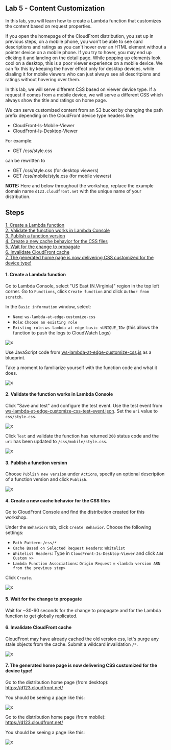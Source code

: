 ## Lab 5 - Content Customization

In this lab, you will learn how to create a Lambda function that customizes the content based on request properties.

If you open the homepage of the CloudFront distribution, you set up in previous steps, on a mobile phone, you won't be able to see card descriptions and ratings as you can't hover over an HTML element without a pointer device on a mobile phone. If you try to hover, you may end up clicking it and landing on the detail page. While popping up elements look cool on a desktop, this is a poor viewer experience on a mobile device. We can fix this by keeping the hover effect only for desktop devices, while disaling it for mobile viewers who can just always see all descritpions and ratings without hovering over them.

In this lab, we will serve different CSS based on viewer device type. If a request if comes from a mobile device, we will serve a different CSS which always show the title and ratings on home page. 

We can serve customized content from an S3 bucket by changing the path prefix depending on the CloudFront device type headers like:
* CloudFront-Is-Mobile-Viewer
* CloudFront-Is-Desktop-Viewer

For example:

* GET /css/style.css

can be rewritten to

* GET /css/style.css (for desktop viewers)
* GET /css/mobile/style.css (for mobile viewers)

**NOTE:** Here and below throughout the workshop, replace the example domain name `d123.cloudfront.net` with the unique name of your distribution.

## Steps

[1. Create a Lambda function](#1-create-a-lambda-function)  
[2. Validate the function works in Lambda Console](#2-validate-the-function-works-in-lambda-console)  
[3. Publish a function version](#3-publish-a-function-version)  
[4. Create a new cache behavior for the CSS files](#4-create-a-new-cache-behavior-for-the-css-files)  
[5. Wait for the change to propagate](#5-wait-for-the-change-to-propagate)  
[6. Invalidate CloudFront cache](#6-invalidate-cloudfront-cache)  
[7. The generated home page is now delivering CSS customized for the device type!](#7-the-generated-home-page-is-now-delivering-css-customized-for-the-device-type)  

#### 1. Create a Lambda function

Go to Lambda Console, select "US East (N.Virginia)" region in the top left corner. Go to `Functions`, click `Create function` and click `Author from scratch`.

In the `Basic information` window, select:
* `Name`: `ws-lambda-at-edge-customize-css`
* `Role`: `Choose an existing role`
* `Existing role`: `ws-lambda-at-edge-basic-<UNIQUE_ID>` (this allows the function to push the logs to CloudWatch Logs)

<kbd>![x](./img/pic-1-create-function-customize-css.png)</kbd>

Use JavaScript code from [ws-lambda-at-edge-customize-css.js](./ws-lambda-at-edge-customize-css.js) as a blueprint.

Take a moment to familiarize yourself with the function code and what it does.

<kbd>![x](./img/pic-1-create-function-customize-css2.png)</kbd>

#### 2. Validate the function works in Lambda Console

Click "Save and test" and configure the test event. Use the test event from [ws-lambda-at-edge-customize-css-test-event.json](./ws-lambda-at-edge-customize-css-test-event.json). Set the `uri` value to `css/style.css`.

<kbd>![x](./img/pic-2-configure-test-event.png)</kbd>

Click `Test` and validate the function has returned `200` status code and the `uri` has been updated to `/css/mobile/style.css`.

<kbd>![x](./img/pic-3-test-invoke-customize-css.png)</kbd>

#### 3. Publish a function version

Choose `Publish new version` under `Actions`, specify an optional description of a function version and click `Publish`.

<kbd>![x](./img/pic-4-publish-function-version.png)</kbd>

#### 4. Create a new cache behavior for the CSS files

Go to CloudFront Console and find the distribution created for this workshop.

Under the `Behaviors` tab, click `Create Behavior`. Choose the following settings:

* `Path Pattern`: `/css/*`
* `Cache Based on Selected Request Headers`: `Whitelist`
* `Whitelist Headers`: Type in `CloudFront-Is-Desktop-Viewer` and click `Add Custom >>`
* `Lambda Function Associations`: `Origin Request` = `<lambda version ARN from the previous step>`

Click `Create`.

<kbd>![x](./img/pic-5-create-new-cachebehavior.png)</kbd>

#### 5. Wait for the change to propagate

Wait for ~30-60 seconds for the change to propagate and for the Lambda function to get globally replicated.

#### 6. Invalidate CloudFront cache

CloudFront may have already cached the old version css, let's purge any stale objects from the cache. Submit a wildcard invalidation `/*`.

<kbd>![x](./img/pic-6-invalidate.png)</kbd>

#### 7. The generated home page is now delivering CSS customized for the device type!

Go to the distribution home page (from desktop):  
https://d123.cloudfront.net/

You should be seeing a page like this:

<kbd>![x](./img/pic-7-desktop-view.png)</kbd>

Go to the distribution home page (from mobile):  
https://d123.cloudfront.net/

You should be seeing a page like this:

<kbd>![x](./img/pic-8-mobile-view.png)</kbd>

